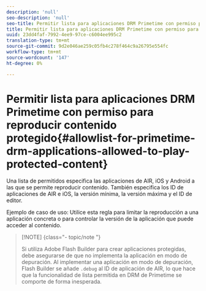 ```yaml
---
description: 'null'
seo-description: 'null'
seo-title: Permitir lista para aplicaciones DRM Primetime con permiso para reproducir contenido protegido
title: Permitir lista para aplicaciones DRM Primetime con permiso para reproducir contenido protegido
uuid: 23dd4faf-7992-4ee9-97ce-c6004ee995c2
translation-type: tm+mt
source-git-commit: 9d2e046ae259c05fb4c278f464c9a26795e554fc
workflow-type: tm+mt
source-wordcount: '147'
ht-degree: 0%

---
```



# Permitir lista para aplicaciones DRM Primetime con permiso para reproducir contenido protegido{#allowlist-for-primetime-drm-applications-allowed-to-play-protected-content}

Una lista de permitidos especifica las aplicaciones de AIR, iOS y Android a las que se permite reproducir contenido. También especifica los ID de aplicaciones de AIR e iOS, la versión mínima, la versión máxima y el ID de editor.

Ejemplo de caso de uso: Utilice esta regla para limitar la reproducción a una aplicación concreta o para controlar la versión de la aplicación que puede acceder al contenido.

>[!NOTE] {class=&quot;- topic/note &quot;}
>
>Si utiliza Adobe Flash Builder para crear aplicaciones protegidas, debe asegurarse de que no implementa la aplicación en modo de depuración. Al implementar una aplicación en modo de depuración, Flash Builder se añade `.debug` al ID de aplicación de AIR, lo que hace que la funcionalidad de lista permitida en DRM de Primetime se comporte de forma inesperada.


